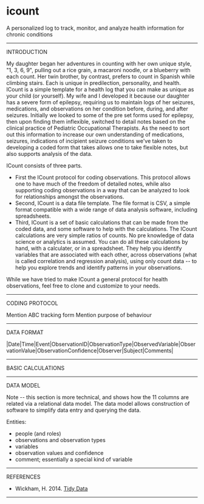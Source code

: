 # icount
A personalized log to track, monitor, and analyze health information for chronic conditions 

________________


INTRODUCTION


My daughter began her adventures in counting with her own unique style, "1, 3, 6, 9", pulling out a rice grain, a macaroni noodle, or a blueberry with each count. Her twin brother, by contrast, prefers to count in Spanish while climbing stairs. Each is unique in predilection, personality, and health.  ICount is a simple template for a health log that you can make as unique as your child (or yourself). My wife and I developed it because our daughter has a severe form of epilepsy, requiring us to maintain logs of her seizures, medications, and observations on her condition before, during, and after seizures. Initially we looked to some of the pre set forms used for epilepsy, then upon finding them inflexible, switched to detail notes based on the clinical practice of Pediatric Occupational Therapists. As the need to sort out this information to increase our own understanding of medications, seizures, indications of incipient seizure conditions we've taken to developing a coded form that takes allows one to take flexible notes, but also supports analysis of the data.

ICount consists of three parts. 
- First the ICount protocol for coding observations. This protocol allows one to have much of the freedom of detailed notes, while also supporting coding observations in a way that can be analyzed to look for relationships amongst the observations.
- Second, ICount is a data file template. The file format is CSV, a simple format compatible with a wide range of data analysis software, including spreadsheets. 
- Third, ICount is a set of basic calculations that can be made from the coded data, and some software to help with the calculations. The ICount calculations are very simple ratios of counts. No pre knowledge of data science or analytics is assumed. You can do all these calculations by hand, with a calculater, or in a spreadsheet. They help you identify variables that are associated with each other, across observations (what is called correlation and regression analysis), using only count data -- to help you explore trends and identify patterns in your observations. 

While we have tried to make ICount a general protocol for health observations, feel free to clone and customize to your needs.
_________________

CODING PROTOCOL


Mention ABC tracking form
Mention purpose of behaviour

_________________

DATA FORMAT

|Date|Time|Event|ObservationID|ObservationType|ObservedVariable|ObservationValue|ObservationConfidence|Observer|Subject|Comments|


_________________

BASIC CALCULATIONS


_________________

DATA MODEL

Note -- this section is more technical, and shows how the 11 columns are related via a relational data model. The data model allows construction of software to simplify data entry and querying the data.

Entities:
- people (and roles)
- observations and observation types
- variables
- observation values and confidence
- comment; essentially a special kind of variable

_________________

REFERENCES

- Wickham, H. 2014. [Tidy Data](http://www.jstatsoft.org/v59/i10/paper)

_________________
